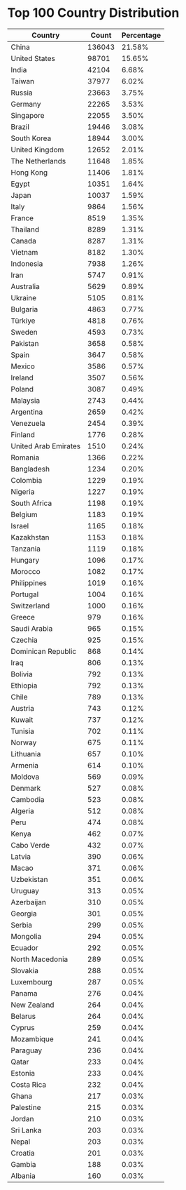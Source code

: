 # Top 100 Country Distribution
| Country | Count | Percentage |
|----|----|----|
| China | 136043 | 21.58% |
| United States | 98701 | 15.65% |
| India | 42104 | 6.68% |
| Taiwan | 37977 | 6.02% |
| Russia | 23663 | 3.75% |
| Germany | 22265 | 3.53% |
| Singapore | 22055 | 3.50% |
| Brazil | 19446 | 3.08% |
| South Korea | 18944 | 3.00% |
| United Kingdom | 12652 | 2.01% |
| The Netherlands | 11648 | 1.85% |
| Hong Kong | 11406 | 1.81% |
| Egypt | 10351 | 1.64% |
| Japan | 10037 | 1.59% |
| Italy | 9864 | 1.56% |
| France | 8519 | 1.35% |
| Thailand | 8289 | 1.31% |
| Canada | 8287 | 1.31% |
| Vietnam | 8182 | 1.30% |
| Indonesia | 7938 | 1.26% |
| Iran | 5747 | 0.91% |
| Australia | 5629 | 0.89% |
| Ukraine | 5105 | 0.81% |
| Bulgaria | 4863 | 0.77% |
| Türkiye | 4818 | 0.76% |
| Sweden | 4593 | 0.73% |
| Pakistan | 3658 | 0.58% |
| Spain | 3647 | 0.58% |
| Mexico | 3586 | 0.57% |
| Ireland | 3507 | 0.56% |
| Poland | 3087 | 0.49% |
| Malaysia | 2743 | 0.44% |
| Argentina | 2659 | 0.42% |
| Venezuela | 2454 | 0.39% |
| Finland | 1776 | 0.28% |
| United Arab Emirates | 1510 | 0.24% |
| Romania | 1366 | 0.22% |
| Bangladesh | 1234 | 0.20% |
| Colombia | 1229 | 0.19% |
| Nigeria | 1227 | 0.19% |
| South Africa | 1198 | 0.19% |
| Belgium | 1183 | 0.19% |
| Israel | 1165 | 0.18% |
| Kazakhstan | 1153 | 0.18% |
| Tanzania | 1119 | 0.18% |
| Hungary | 1096 | 0.17% |
| Morocco | 1082 | 0.17% |
| Philippines | 1019 | 0.16% |
| Portugal | 1004 | 0.16% |
| Switzerland | 1000 | 0.16% |
| Greece | 979 | 0.16% |
| Saudi Arabia | 965 | 0.15% |
| Czechia | 925 | 0.15% |
| Dominican Republic | 868 | 0.14% |
| Iraq | 806 | 0.13% |
| Bolivia | 792 | 0.13% |
| Ethiopia | 792 | 0.13% |
| Chile | 789 | 0.13% |
| Austria | 743 | 0.12% |
| Kuwait | 737 | 0.12% |
| Tunisia | 702 | 0.11% |
| Norway | 675 | 0.11% |
| Lithuania | 657 | 0.10% |
| Armenia | 614 | 0.10% |
| Moldova | 569 | 0.09% |
| Denmark | 527 | 0.08% |
| Cambodia | 523 | 0.08% |
| Algeria | 512 | 0.08% |
| Peru | 474 | 0.08% |
| Kenya | 462 | 0.07% |
| Cabo Verde | 432 | 0.07% |
| Latvia | 390 | 0.06% |
| Macao | 371 | 0.06% |
| Uzbekistan | 351 | 0.06% |
| Uruguay | 313 | 0.05% |
| Azerbaijan | 310 | 0.05% |
| Georgia | 301 | 0.05% |
| Serbia | 299 | 0.05% |
| Mongolia | 294 | 0.05% |
| Ecuador | 292 | 0.05% |
| North Macedonia | 289 | 0.05% |
| Slovakia | 288 | 0.05% |
| Luxembourg | 287 | 0.05% |
| Panama | 276 | 0.04% |
| New Zealand | 264 | 0.04% |
| Belarus | 264 | 0.04% |
| Cyprus | 259 | 0.04% |
| Mozambique | 241 | 0.04% |
| Paraguay | 236 | 0.04% |
| Qatar | 233 | 0.04% |
| Estonia | 233 | 0.04% |
| Costa Rica | 232 | 0.04% |
| Ghana | 217 | 0.03% |
| Palestine | 215 | 0.03% |
| Jordan | 210 | 0.03% |
| Sri Lanka | 203 | 0.03% |
| Nepal | 203 | 0.03% |
| Croatia | 201 | 0.03% |
| Gambia | 188 | 0.03% |
| Albania | 160 | 0.03% |
